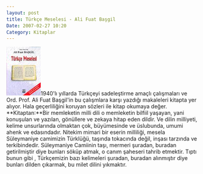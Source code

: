 ```yaml
---
layout: post
title: Türkçe Meselesi - Ali Fuat Başgil
Date: 2007-02-27 10:20
Category: Kitaplar
---
```


![turkce_meseli][]1940'lı yıllarda Türkçeyi sadeleştirme amaçlı
çalışmaları ve Ord. Prof. Ali Fuat Başgil'in bu çalışmlara karşı yazdığı
makaleleri kitapta yer alıyor. Hala geçerliliğini koruyan sözleri ile
kitap okumaya değer. **Kitaptan:**Bir memleketin milli dili o memleketin
bilfiil yaşayan, yani konuşulan ve yazılan, gönüllere ve zekaya hitap
eden dildir. Ve dilin milliyeti, kelime unsurlarında olmaktan çok,
büyümesinde ve üslubunda, umumi ahenk ve edasındadır. Nitekim mimari bir
eserin milliliği, mesela Süleymaniye camimizin Türklüğü, taşında
tokacında değil, inşası tarzında ve terkibindedir. Süleymaniye Camiinin
taşı, mermeri şuradan, buradan getirilmiştir diye bunları söküp atmak, o
canım şaheseri tahrib etmektir. Tıptı bunun gibi , Türkçemizin bazı
kelimeleri şuradan, buradan alınmıştır diye bunları dilden çıkarmak, bu
milet dilini yıkmaktır.

  [turkce_meseli]: /images/turkce_meseli.kucukresim.jpg
